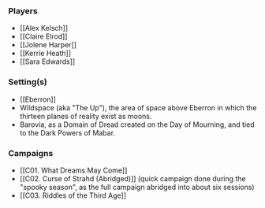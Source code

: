 
### Players

* [[Alex Kelsch]]
* [[Claire Elrod]]
* [[Jolene Harper]]
* [[Kerrie Heath]]
* [[Sara Edwards]]

### Setting(s)

- [[Eberron]]
- Wildspace (aka "The Up"), the area of space above Eberron in which the thirteen planes of reality exist as moons.
- Barovia, as a Domain of Dread created on the Day of Mourning, and tied to the Dark Powers of Mabar.

### Campaigns

* [[C01. What Dreams May Come]]
* [[C02. Curse of Strahd (Abridged)]] (quick campaign done during the "spooky season", as the full campaign abridged into about six sessions)
* [[C03. Riddles of the Third Age]]
